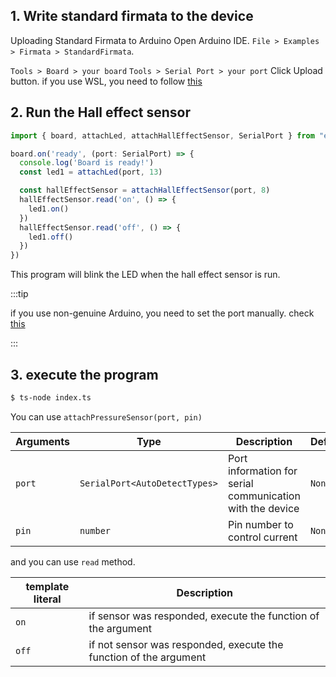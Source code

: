 
## 1. Write standard firmata to the device
Uploading Standard Firmata to Arduino
Open Arduino IDE.
`File > Examples > Firmata > StandardFirmata`.

`Tools > Board > your board`
`Tools > Serial Port > your port`
Click Upload button. if you use WSL, you need to follow [this](/docs/Getting%20Started/How%20to%20WSL.md)

## 2. Run the Hall effect sensor

```ts title="index.ts"
import { board, attachLed, attachHallEffectSensor, SerialPort } from "edison"

board.on('ready', (port: SerialPort) => {
  console.log('Board is ready!')
  const led1 = attachLed(port, 13)

  const hallEffectSensor = attachHallEffectSensor(port, 8)
  hallEffectSensor.read('on', () => {
    led1.on()
  })
  hallEffectSensor.read('off', () => {
    led1.off()
  })
})
```
This program will blink the LED when the hall effect sensor is run.

:::tip

if you use non-genuine Arduino, you need to set the port manually.
check [this](/docs/API/connectManual.md)

:::

## 3. execute the program
```bash
$ ts-node index.ts 
```

You can use `attachPressureSensor(port, pin)`

| Arguments | Type   | Description      | Default |
|-----------|--------|------------------|---------|
| `port`      | `SerialPort<AutoDetectTypes>`  | Port information for serial communication with the device     | `None`    |
| `pin`      | `number`  | Pin number to control current     | `None` |

and you can use `read` method.

| template literal       | Description  
|--------|-------|
| `on`   | if sensor was responded, execute the function of the argument |
| `off`  | if not sensor was responded, execute the function of the argument |

